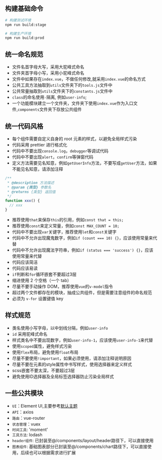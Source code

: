 ## 构建基础命令
```bash
# 构建测试环境
npm run build:stage

# 构建生产环境
npm run build:prod
```

## 统一命名规范
- 文件名首字母大写，采用大驼峰式命名
- 文件夹首字母小写，采用小驼峰式命名
- 文件中如果存在`index.vue`，不做任何修改,就采用`index.vue`的命名方式
- 公共工具方法抽取到`utils`文件夹下的`tools.js`文件中
- 公共常量抽取到`utils`文件夹下的`constants.js`文件中
- `class`的命名使用`-`隔离, 例如`user-info`;
- 一个功能模块建立一个文件夹，文件夹下使用`index.vue`作为入口文件,`components`文件夹下存放公共组件

## 统一代码风格

- 每个组件需要自定义自身的 root 元素的样式，以避免全局样式污染
- 代码采用 prettier 进行格式化
- 代码中不要出现`console.log`，`debugger`等调试代码
- 代码中不要出现`alert`，`confirm`等弹窗代码
- 定义方法需要见名知意，例如`getUserInfo`方法，不要写成`getUser`方法，如果不能见名知意，请添加注释
```js
/**
 * @description 方法描述
 * @param {类型} 参数名
 * @returns {类型} 返回值
 */
function xxx() {
  // xxx
}
```
- 推荐使用`that`来保存`this`的引用，例如`const that = this;`
- 推荐使用`const`来定义常量，例如`const MAX_COUNT = 10;`
- 代码中不要出现`var`关键字，推荐使用`let`和`const`关键字
- 代码中不允许出现魔鬼数字，例如`if (count === 10) {}`，应该使用常量来代替
- 代码中不允许出现魔法字符串，例如`if (status === 'success') {}`，应该使用常量来代替
- 代码应该简洁
- 代码应该易读
- `if`判断和`for`循环嵌套不要超过3层
- 缩进使⽤ 2 个空格（⼀个 tab）
- 尽量不要手动操作 DOM，推荐使用`vue`的`v-model`指令
- 超过两个文件都存在的模块，抽成公共组件，但是需要注意组件的命名规范
- 必须为 `v-for` 设置键值 key

## 样式规范
- 类名使⽤⼩写字⺟，以中划线分隔，例如`user-info`
- `id` 采⽤驼峰式命名
- 样式类名中不要出现数字，例如`user-info-1`，应该使用`user-info-1`来代替
- 使用`scoped`属性，避免样式污染
- 使用`flex`布局，避免使用`float`布局
- 尽量不要使用`!important`，如果必须使用，请添加注释说明原因
- 尽量不要在元素的style属性中书写样式，使用选择器来定义样式
- scss嵌套不要太深，不要超过3层
- 避免使⽤ID选择器及全局标签选择器防⽌污染全局样式

## 一些公共模块
- `UI`：Element UI,主要参考[默认主题]('https://element.eleme.cn/#/zh-CN/theme/preview')
- `API`：axios
- `路由`：vue-router
- `状态管理`：vuex
- `时间工具`: 'moment'
- `工具方法`: lodash
- `header组件`: 已封装至@/components/layout/header路径下，可以直接使用
- `图表组件`: 基础图表部分已封装至@/components/chart路径下，可以直接使用，后续也可以根据需求进行扩展